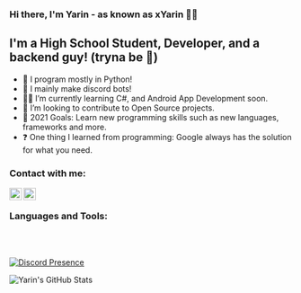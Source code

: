 ### Hi there, I'm Yarin - as known as xYarin 👋😊

## I'm a High School Student, Developer, and a backend guy! (tryna be 🤡)
- 🐍 I program mostly in Python!
- 🤖 I mainly make discord bots!
- 👨‍🎓 I’m currently learning C#, and Android App Development soon.
- 👯 I’m looking to contribute to Open Source projects.
- 🥅 2021 Goals: Learn new programming skills such as new languages, frameworks and more.
- ❓ One thing I learned from programming: Google always has the solution for what you need.




### Contact with me:

[<img align="left" alt="xYarin | YouTube" width="22px" src="https://cdn.jsdelivr.net/npm/simple-icons@v3/icons/youtube.svg" />][youtube]
[<img align="left" alt="xYarin | Discord" width="22px" src="https://cdn.jsdelivr.net/npm/simple-icons@3.4.1/icons/discord.svg" />][discord]


<br />

### Languages and Tools:

<br />
<br />

[![Discord Presence](https://lanyard-profile-readme.vercel.app/api/213949213409673216)](https://discord.com/users/213949213409673216)

<img align="left" alt="Yarin's GitHub Stats" src="https://github-readme-stats.vercel.app/api?username=Yarin&show_icons=true&hide_border=true&count_private=true&hide=stars&theme=dark" />



[discord]: https://discordapp.com/users/213949213409673216
[pygameProject]: https://github.com/xYarin/Snake-It
[DiscordBot]: https://github.com/xYarin/AntiRaid-bot
[VoiceRepo]: https://github.com/YD-Coding/voice-assistant
[youtube]: https://www.youtube.com/channel/UC8KABZymK8lm-txrzCamIfg

